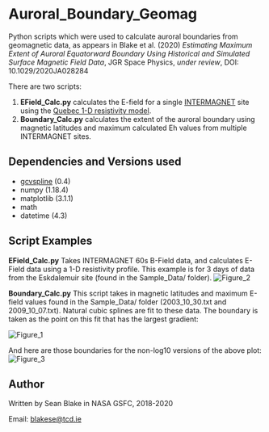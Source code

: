 # Auroral_Boundary_Geomag
Python scripts which were used to calculate auroral boundaries from geomagnetic data, as appears in Blake et al. (2020) *Estimating Maximum Extent of Auroral Equatorward Boundary Using Historical and Simulated Surface Magnetic Field Data*, JGR Space Physics, *under review*, DOI: 10.1029/2020JA028284

There are two scripts:
1. **EField_Calc.py** calculates the E-field for a single [INTERMAGNET](https://intermagnet.org/) site using the [Quebec 1-D resistivity model](https://doi.org/10.1046/j.1365-246x.1998.00388.x).
2. **Boundary_Calc.py** calculates the extent of the auroral boundary using magnetic latitudes and maximum calculated Eh values from multiple INTERMAGNET sites.

## Dependencies and Versions used
- [gcvspline](https://github.com/charlesll/gcvspline) (0.4)
- numpy (1.18.4)
- matplotlib (3.1.1)
- math
- datetime (4.3)

## Script Examples
**EField_Calc.py**
Takes INTERMAGNET 60s B-Field data, and calculates E-Field data using a 1-D resistivity profile. This example is for 3 days of data from the Eskdalemuir site (found in the Sample_Data/ folder).
![Figure_2](https://user-images.githubusercontent.com/20742138/91243809-d232d700-e718-11ea-89df-23bcc4f6e114.png)

**Boundary_Calc.py**
This script takes in magnetic latitudes and maximum E-field values found in the Sample_Data/ folder (2003_10_30.txt and 2009_10_07.txt).
Natural cubic splines are fit to these data. The boundary is taken as the point on this fit that has the largest gradient:

![Figure_1](https://user-images.githubusercontent.com/20742138/91241931-0f489a80-e714-11ea-8c8b-d77a3d3cdff2.png)

And here are those boundaries for the non-log10 versions of the above plot:
![Figure_3](https://user-images.githubusercontent.com/20742138/91332316-00a4c680-e79a-11ea-87e3-ed9f24dadd9c.png)

## Author
Written by Sean Blake in NASA GSFC, 2018-2020

Email: blakese@tcd.ie
